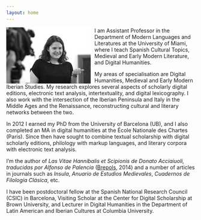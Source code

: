 ```yaml
---
layout: home
---
```

 
<img src="public/img/photo.jpg" style="float: left; margin: 0 10px 0 0;"/> 
I am Assistant Professor in the Department of Modern Languages and Literatures at the University of Miami, where I teach Spanish Cultural Topics, Medieval and Early Modern Literature, and Digital Humanities.  

My areas of specialisation are Digital Humanities, Medieval and Early Modern Iberian Studies. My research explores several aspects of scholarly digital editions, electronic text analysis, intertextuality, and digital lexicography. I also work with the intersection of the Iberian Peninsula and Italy in the Middle Ages and the Renaissance, reconstructing cultural and literary networks between the two.

In 2012 I earned my PhD from the University of Barcelona (UB), and I also completed an MA in digital humanities at the École Nationale des Chartes (Paris). Since then have sought to combine textual scholarship with digital scholarly editions, philology with markup languages, and literary corpora with electronic text analysis.

 I’m the author of *Las Vitae Hannibalis et Scipionis de Donato Acciaiuoli, traducidas por Alfonso de Palencia* ([Brepols](http://www.brepols.net/Pages/ShowProduct.aspx?prod_id=IS-9782503556062-1), 2014) and a number of articles in journals such as *Insula*, *Anuario de Estudios Medievales*, *Cuadernos de Filología Clásica*, etc. 

I have been postdoctoral fellow at the Spanish National Research Council (CSIC) in Barcelona, Visiting Scholar at the Center for Digital Scholarship at Brown University, and Lecturer in Digital Humanities in the Department of Latin American and Iberian Cultures at Columbia University.
